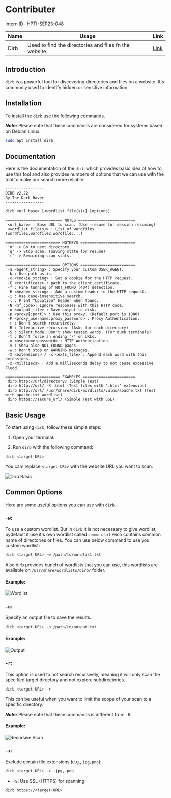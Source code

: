 # Contributer 
Intern ID : HPTI-SEP23-048

| Name | Usage | Link |
| -------- | -------- | -------- |
| Dirb | Used to find the directories and files fn the website. | [Link](https://www.kali.org/tools/dirb/) |


## Introduction
`dirb` is a powerful tool for discovering directories and files on a website. It's commonly used to identify hidden or sensitive information.

## Installation
To install the `dirb` use the following commands.

***Note:*** Please note that these commands are considered for systems based on Debian Linux.

```bash
sudo apt install dirb
```

## Documentation
Here is the documentation of the `dirb` which provides basic idea of how to use this tool and also provides numbers of options that we can use with the tool to make our search more reliable.

```
-----------------
DIRB v2.22    
By The Dark Raver
-----------------

dirb <url_base> [<wordlist_file(s)>] [options]

========================= NOTES =========================
 <url_base> : Base URL to scan. (Use -resume for session resuming)
 <wordlist_file(s)> : List of wordfiles. (wordfile1,wordfile2,wordfile3...)

======================== HOTKEYS ========================
 'n' -> Go to next directory.
 'q' -> Stop scan. (Saving state for resume)
 'r' -> Remaining scan stats.

======================== OPTIONS ========================
 -a <agent_string> : Specify your custom USER_AGENT.
 -b : Use path as is.
 -c <cookie_string> : Set a cookie for the HTTP request.
 -E <certificate> : path to the client certificate.
 -f : Fine tunning of NOT_FOUND (404) detection.
 -H <header_string> : Add a custom header to the HTTP request.
 -i : Use case-insensitive search.
 -l : Print "Location" header when found.
 -N <nf_code>: Ignore responses with this HTTP code.
 -o <output_file> : Save output to disk.
 -p <proxy[:port]> : Use this proxy. (Default port is 1080)
 -P <proxy_username:proxy_password> : Proxy Authentication.
 -r : Don't search recursively.
 -R : Interactive recursion. (Asks for each directory)
 -S : Silent Mode. Don't show tested words. (For dumb terminals)
 -t : Don't force an ending '/' on URLs.
 -u <username:password> : HTTP Authentication.
 -v : Show also NOT_FOUND pages.
 -w : Don't stop on WARNING messages.
 -X <extensions> / -x <exts_file> : Append each word with this extensions.
 -z <millisecs> : Add a milliseconds delay to not cause excessive Flood.

======================== EXAMPLES =======================
 dirb http://url/directory/ (Simple Test)
 dirb http://url/ -X .html (Test files with '.html' extension)
 dirb http://url/ /usr/share/dirb/wordlists/vulns/apache.txt (Test with apache.txt wordlist)
 dirb https://secure_url/ (Simple Test with SSL)

```

## Basic Usage
To start using `dirb`, follow these simple steps:

1. Open your terminal.

2. Run `dirb` with the following command:
```bash
dirb <target-URL>
```
You cam replace `<target-URL>` with the website URL you want to scan.

![Dirb Basic]()

## Common Options
Here are some useful options you can use with `dirb`.

### `-w`: 
To use a custom wordlist. But in `dirb` it is not necessary to give wordlist, bydefault it use it's own wordlist called `common.txt` wich contains common name of directories or files.
You can use below command to use you custom wordlist:
```bash
dirb <target-URL> -w /path/to/wordlist.txt
```
Also dirb provides bunch of wordlists that you can use, this wordlists are available on `/usr/share/wordlists/dirb/` folder.

#### Example:
![Wordlist]()

### `-o`: 
Specify an output file to save the results. 

```bash
dirb <target-URL> -o /path/to/output.txt
```

#### Example:
![Output]()

### `-r`: 
This option is used to not search recursively, meaning it will only scan the specified target directory and not explore subdirectories.

```bash
dirb <target-URL> -r
```
This can be useful when you want to limit the scope of your scan to a specific directory.

***Note:*** Please note that these commands is different from `-R`.

#### Example:
![Recursive Scan]()

### `-x`: 
Exclude certain file extensions (e.g., `jpg,png`):
```bash
dirb <target-URL> -x .jpg,.png
```

- `-S`: Use SSL (HTTPS) for scanning:
```shell
dirb https://<target-URL>
```
